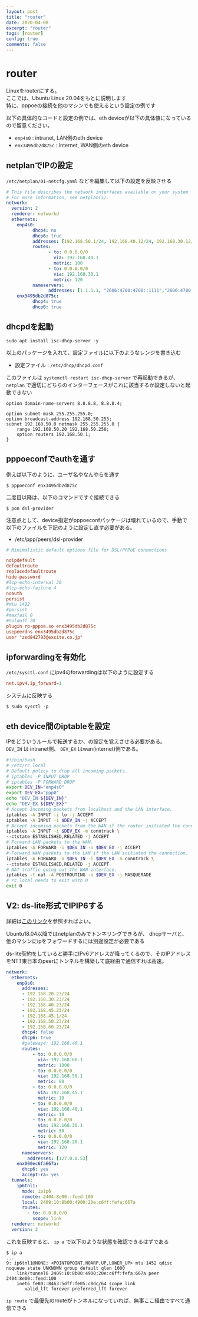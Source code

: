 ```yaml
---
layout: post
title: "router"
date: 2020-04-08
excerpt: "router"
tags: [router]
config: true
comments: false
---
```



# router
 Linuxをrouterにする。  
 ここでは、Ubuntu Linux 20.04をもとに説明します  
 特に、pppoeの接続を他のマシンでも使えるという設定の例です

 以下の具体的なコードと設定の例では、eth deviceが以下の具体値になっているので留意ください。 

 - `enp4s0` : intranet, LAN側のeth device
 - `enx3495db2d875c` : internet, WAN側のeth device

## netplanでIPの設定

`/etc/netplan/01-netcfg.yaml` などを編集して以下の設定を反映させる

```yaml
# This file describes the network interfaces available on your system
# For more information, see netplan(5).
network:
  version: 2
  renderer: networkd
  ethernets:
    enp4s0:
          dhcp4: no
          dhcp6: true
          addresses: [192.168.50.1/24, 192.168.40.12/24, 192.168.30.12/24, 192.168.20.12/24]
          routes:
                - to: 0.0.0.0/0
                  via: 192.168.40.1
                  metric: 100
                - to: 0.0.0.0/0
                  via: 192.168.30.1
                  metric: 120
          nameservers:
          		addresses: [1.1.1.1, "2606:4700:4700::1111","2606:4700:4700::1001",8.8.4.4,8.8.8.8]
    enx3495db2d875c:
          dhcp4: true
          dhcp6: true
```

## dhcpdを起動

```console
sudo apt install isc-dhcp-server -y
```
以上のパッケージを入れて、設定ファイルに以下のようなレンジを書き込む

 - 設定ファイル : `/etc/dhcp/dhcpd.conf`  

このファイルは `systemctl restart isc-dhcp-server` で再起動できるが、 `netplan` で適切にどちらのインターフェースがこれに該当するか設定しないと起動できない

```
option domain-name-servers 8.8.8.8, 8.8.8.4;

option subnet-mask 255.255.255.0;
option broadcast-address 192.168.50.255;
subnet 192.168.50.0 netmask 255.255.255.0 {
	range 192.168.50.20 192.168.50.250;
	option routers 192.168.50.1;
}
```

## pppoeconfでauthを通す
例えば以下のように、ユーザ名やなんやらを通す

```console
$ pppoeconf enx3495db2d875c 
```

二度目以降は、以下のコマンドですぐ接続できる

```console
$ pon dsl-provider
```

注意点として、device指定がpppoeconfパッケージは壊れているので、手動で以下のファイルを下記のように設定し直す必要がある。  

 - /etc/ppp/peers/dsl-provider

```conf
# Minimalistic default options file for DSL/PPPoE connections

noipdefault
defaultroute
replacedefaultroute
hide-password
#lcp-echo-interval 30
#lcp-echo-failure 4
noauth
persist
#mtu 1492
#persist
#maxfail 0
#holdoff 20
plugin rp-pppoe.so enx3495db2d875c
usepeerdns enx3495db2d875c
user "zed842793@excite.co.jp"
```

## ipforwardingを有効化

`/etc/sysctl.conf` にipv4のforwardingは以下のように設定する

```conf
net.ipv4.ip_forward=1
```

システムに反映する
```console
$ sudo sysctl -p 
```

## eth device間のiptableを設定

IPをどういうルールで転送するか、の設定を覚えさせる必要がある。  
`DEV_IN` は intranet側、 `DEV_EX` はwan(internet)側である。  

```sh
#!/bin/bash
# /etc/rc.local
# Default policy to drop all incoming packets.
# iptables -P INPUT DROP
# iptables -P FORWARD DROP
export DEV_IN="enp4s0"
export DEV_EX="ppp0"
echo "DEV_IN ${DEV_IN}"
echo "DEV_EX ${DEV_EX}"
# Accept incoming packets from localhost and the LAN interface.
iptables -A INPUT -i lo -j ACCEPT
iptables -A INPUT -i $DEV_IN -j ACCEPT
# Accept incoming packets from the WAN if the router initiated the connection.
iptables -A INPUT -i $DEV_EX -m conntrack \
--ctstate ESTABLISHED,RELATED -j ACCEPT
# Forward LAN packets to the WAN.
iptables -A FORWARD -i $DEV_IN -o $DEV_EX -j ACCEPT
# Forward WAN packets to the LAN if the LAN initiated the connection.
iptables -A FORWARD -o $DEV_IN -i $DEV_EX -m conntrack \
--ctstate ESTABLISHED,RELATED -j ACCEPT
# NAT traffic going out the WAN interface.
iptables -t nat -A POSTROUTING -o $DEV_EX -j MASQUERADE
# rc.local needs to exit with 0
exit 0
```


## V2: ds-lite形式でIPIP6する

詳細は[このリンク](https://mxnl.com/ds-lite/)を参照すればよい。 

Ubuntu18.04以降ではnetplanのみでトンネリングできるが、 dhcpサーバと、他のマシンにipをフォワードするには別途設定が必要である

ds-lite契約をしていると勝手にIPv6アドレスが降ってくるので、そのIPアドレスをNTT東日本のpeerにトンネルを構築して底経由で通信すれば高速。

```yaml
network:
  ethernets:
    enp9s0:
      addresses:
      - 192.168.20.23/24
      - 192.168.30.23/24
      - 192.168.40.23/24
      - 192.168.45.23/24
      - 192.168.45.1/24
      - 192.168.50.23/24
      - 192.168.60.23/24
      dhcp4: false
      dhcp6: true
      #gateway4: 192.168.40.1
      routes:
          - to: 0.0.0.0/0
            via: 192.168.60.1
            metric: 1000
          - to: 0.0.0.0/0
            via: 192.168.50.1
            metric: 80
          - to: 0.0.0.0/0
            via: 192.168.45.1
            metric: 10
          - to: 0.0.0.0/0
            via: 192.168.40.1
            metric: 10
          - to: 0.0.0.0/0
            via: 192.168.30.1
            metric: 50
          - to: 0.0.0.0/0
            via: 192.168.20.1
            metric: 120
      nameservers:
        addresses: [127.0.0.53]
    enx000ec6fa667a:
      dhcp6: yes
      accept-ra: yes
  tunnels:
    ip6tnl1:
      mode: ipip6
      remote: 2404:8e00::feed:100
      local: 2409:10:8b00:4900:20e:c6ff:fefa:667a
      routes:
        - to: 0.0.0.0/0
          scope: link
  renderer: networkd
  version: 2
```

これを反映すると、 `ip a` で以下のような状態を確認できるはずである 

```console
$ ip a
...
9: ip6tnl1@NONE: <POINTOPOINT,NOARP,UP,LOWER_UP> mtu 1452 qdisc noqueue state UNKNOWN group default qlen 1000
    link/tunnel6 2409:10:8b00:4900:20e:c6ff:fefa:667a peer 2404:8e00::feed:100
    inet6 fe80::8463:5dff:fe05:c8dc/64 scope link 
       valid_lft forever preferred_lft forever
```

`ip route` で最優先のrouteがトンネルになっていれば、無事ここ経由ですべて通信できる  



